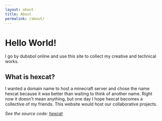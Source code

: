```yaml
---
layout: about
title: About
permalink: /about/
---
```

# Hello World!

I go by dubsbol online and use this site to collect my creative and technical works.

## What is hexcat?

I wanted a domain name to host a minecraft server and chose the name hexcat because it was better than waiting to think of another name.
Right now it doesn't mean anything, but one day I hope hexcat becomes a collective of my friends. This website would host our collaborative projects.

*See the source code: [hexcat][hexcat]*

[hexcat]: https://github.com/hexcatprime/hexcatprime.github.io/

